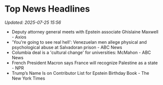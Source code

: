 # Top News Headlines

_Updated: 2025-07-25 15:56_

- Deputy attorney general meets with Epstein associate Ghislaine Maxwell - Axios
- 'You're going to see real hell': Venezuelan men allege physical and psychological abuse at Salvadoran prison - ABC News
- Columbia deal is a 'cultural change' for universities: McMahon - ABC News
- French President Macron says France will recognize Palestine as a state - NPR
- Trump’s Name Is on Contributor List for Epstein Birthday Book - The New York Times